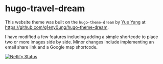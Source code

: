 # hugo-travel-dream
This website theme was built on the `hugo-theme-dream` by [Yue Yang](https://github.com/g1eny0ung) at 
https://github.com/g1eny0ung/hugo-theme-dream. 

I have modified a few features including adding a simple shortcode to place two or more images side by side. Minor changes include implementing an email share link and a Google map shortcode.


[![Netlify Status](https://api.netlify.com/api/v1/badges/551f93ec-43a4-4b9d-be19-1f2c525589b2/deploy-status)](https://app.netlify.com/projects/gc-travel/deploys)

